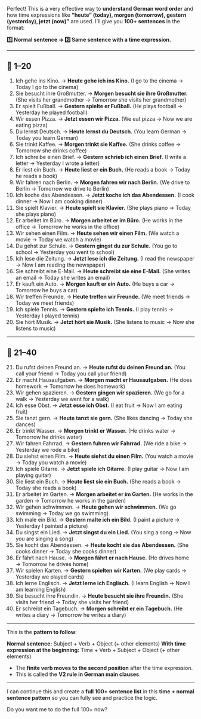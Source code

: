 Perfect! This is a very effective way to **understand German word order** and how time expressions like **“heute” (today), morgen (tomorrow), gestern (yesterday), jetzt (now)”** are used. I’ll give you **100+ sentences** in the format:

**1️⃣ Normal sentence → 2️⃣ Same sentence with a time expression.**

---

## 🔹 1–20

1. Ich gehe ins Kino. → **Heute gehe ich ins Kino.** (I go to the cinema → Today I go to the cinema)
2. Sie besucht ihre Großmutter. → **Morgen besucht sie ihre Großmutter.** (She visits her grandmother → Tomorrow she visits her grandmother)
3. Er spielt Fußball. → **Gestern spielte er Fußball.** (He plays football → Yesterday he played football)
4. Wir essen Pizza. → **Jetzt essen wir Pizza.** (We eat pizza → Now we are eating pizza)
5. Du lernst Deutsch. → **Heute lernst du Deutsch.** (You learn German → Today you learn German)
6. Sie trinkt Kaffee. → **Morgen trinkt sie Kaffee.** (She drinks coffee → Tomorrow she drinks coffee)
7. Ich schreibe einen Brief. → **Gestern schrieb ich einen Brief.** (I write a letter → Yesterday I wrote a letter)
8. Er liest ein Buch. → **Heute liest er ein Buch.** (He reads a book → Today he reads a book)
9. Wir fahren nach Berlin. → **Morgen fahren wir nach Berlin.** (We drive to Berlin → Tomorrow we drive to Berlin)
10. Ich koche das Abendessen. → **Jetzt koche ich das Abendessen.** (I cook dinner → Now I am cooking dinner)
11. Sie spielt Klavier. → **Heute spielt sie Klavier.** (She plays piano → Today she plays piano)
12. Er arbeitet im Büro. → **Morgen arbeitet er im Büro.** (He works in the office → Tomorrow he works in the office)
13. Wir sehen einen Film. → **Heute sehen wir einen Film.** (We watch a movie → Today we watch a movie)
14. Du gehst zur Schule. → **Gestern gingst du zur Schule.** (You go to school → Yesterday you went to school)
15. Ich lese die Zeitung. → **Jetzt lese ich die Zeitung.** (I read the newspaper → Now I am reading the newspaper)
16. Sie schreibt eine E-Mail. → **Heute schreibt sie eine E-Mail.** (She writes an email → Today she writes an email)
17. Er kauft ein Auto. → **Morgen kauft er ein Auto.** (He buys a car → Tomorrow he buys a car)
18. Wir treffen Freunde. → **Heute treffen wir Freunde.** (We meet friends → Today we meet friends)
19. Ich spiele Tennis. → **Gestern spielte ich Tennis.** (I play tennis → Yesterday I played tennis)
20. Sie hört Musik. → **Jetzt hört sie Musik.** (She listens to music → Now she listens to music)

---

## 🔹 21–40

21. Du rufst deinen Freund an. → **Heute rufst du deinen Freund an.** (You call your friend → Today you call your friend)
22. Er macht Hausaufgaben. → **Morgen macht er Hausaufgaben.** (He does homework → Tomorrow he does homework)
23. Wir gehen spazieren. → **Gestern gingen wir spazieren.** (We go for a walk → Yesterday we went for a walk)
24. Ich esse Obst. → **Jetzt esse ich Obst.** (I eat fruit → Now I am eating fruit)
25. Sie tanzt gern. → **Heute tanzt sie gern.** (She likes dancing → Today she dances)
26. Er trinkt Wasser. → **Morgen trinkt er Wasser.** (He drinks water → Tomorrow he drinks water)
27. Wir fahren Fahrrad. → **Gestern fuhren wir Fahrrad.** (We ride a bike → Yesterday we rode a bike)
28. Du siehst einen Film. → **Heute siehst du einen Film.** (You watch a movie → Today you watch a movie)
29. Ich spiele Gitarre. → **Jetzt spiele ich Gitarre.** (I play guitar → Now I am playing guitar)
30. Sie liest ein Buch. → **Heute liest sie ein Buch.** (She reads a book → Today she reads a book)
31. Er arbeitet im Garten. → **Morgen arbeitet er im Garten.** (He works in the garden → Tomorrow he works in the garden)
32. Wir gehen schwimmen. → **Heute gehen wir schwimmen.** (We go swimming → Today we go swimming)
33. Ich male ein Bild. → **Gestern malte ich ein Bild.** (I paint a picture → Yesterday I painted a picture)
34. Du singst ein Lied. → **Jetzt singst du ein Lied.** (You sing a song → Now you are singing a song)
35. Sie kocht das Abendessen. → **Heute kocht sie das Abendessen.** (She cooks dinner → Today she cooks dinner)
36. Er fährt nach Hause. → **Morgen fährt er nach Hause.** (He drives home → Tomorrow he drives home)
37. Wir spielen Karten. → **Gestern spielten wir Karten.** (We play cards → Yesterday we played cards)
38. Ich lerne Englisch. → **Jetzt lerne ich Englisch.** (I learn English → Now I am learning English)
39. Sie besucht ihre Freundin. → **Heute besucht sie ihre Freundin.** (She visits her friend → Today she visits her friend)
40. Er schreibt ein Tagebuch. → **Morgen schreibt er ein Tagebuch.** (He writes a diary → Tomorrow he writes a diary)

---

This is the **pattern to follow**:

**Normal sentence:** Subject + Verb + Object (+ other elements)
**With time expression at the beginning:** Time + Verb + Subject + Object (+ other elements)

* The **finite verb moves to the second position** after the time expression.
* This is called the **V2 rule in German main clauses**.

---

I can continue this and create a **full 100+ sentence list** in this **time + normal sentence pattern** so you can fully see and practice the logic.

Do you want me to do the full 100+ now?
